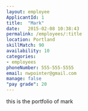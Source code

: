 ```yaml
---
layout: employee
ApplicantId: 1
title:  "Mark"
date:   2015-02-08 10:38:43
permalink: /employees/:title
location: Portland
skillMatch: 90
availability: 10
categories: 
- employees
phoneNumber: 555-555-5555
email: nwpointer@gmail.com
manage: false
"pay grade": 20
---
```


this is the portfolio of mark